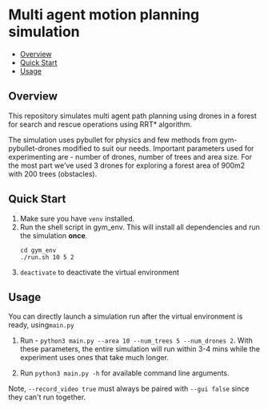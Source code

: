 # Multi agent motion planning simulation

- [Overview](#overview)
- [Quick Start](#quick-start)
- [Usage](#usage)


## Overview 

This repository simulates multi agent path planning using drones in a forest for search and rescue operations using RRT* algorithm.

The simulation uses pybullet for physics
and few methods from gym-pybullet-drones
modified to suit our needs. Important parameters
used for experimenting are - number of drones,
number of trees and area size. For the most part
we’ve used 3 drones for exploring a forest area
of 900m2 with 200 trees (obstacles).


## Quick Start

1. Make sure you have `venv` installed.
2. Run the shell script in gym_env. This will install all dependencies and run the simulation **once**.
    ```
    cd gym_env
    ./run.sh 10 5 2
    ```
3. `deactivate` to deactivate the virtual environment

## Usage

You can directly launch a simulation run after the virtual environment is ready, using`main.py`

1. Run - `python3 main.py --area 10 --num_trees 5 --num_drones 2`. With these parameters, the entire simulation will run within 3-4 mins while the experiment uses ones that take much longer.

2. Run `python3 main.py -h` for available command line arguments.

Note, `--record_video true` must always be paired with `--gui false` since they can't run together.

